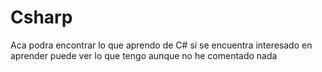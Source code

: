 # Csharp

Aca podra encontrar lo que aprendo de C# 
si se encuentra interesado en aprender
puede ver lo que tengo aunque no he comentado nada

